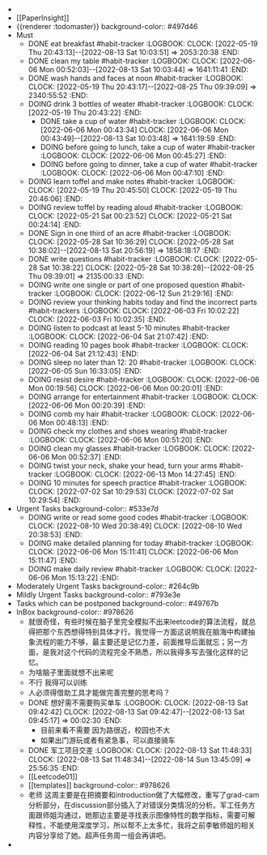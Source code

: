 -
- [[PaperInsight]]
- {{renderer :todomaster}}
  background-color:: #497d46
- Must
	- DONE eat breakfast #habit-tracker
	  :LOGBOOK:
	  CLOCK: [2022-05-19 Thu 20:43:13]--[2022-08-13 Sat 10:03:51] =>  2053:20:38
	  :END:
	- DONE clean my table #habit-tracker
	  :LOGBOOK:
	  CLOCK: [2022-06-06 Mon 00:52:03]--[2022-08-13 Sat 10:03:44] =>  1641:11:41
	  :END:
	- DONE wash hands and faces at noon #habit-tracker
	  :LOGBOOK:
	  CLOCK: [2022-05-19 Thu 20:43:17]--[2022-08-25 Thu 09:39:09] =>  2340:55:52
	  :END:
	- DOING drink 3 bottles of weater #habit-tracker
	  :LOGBOOK:
	  CLOCK: [2022-05-19 Thu 20:43:22]
	  :END:
		- DONE take a cup of water #habit-tracker
		  :LOGBOOK:
		  CLOCK: [2022-06-06 Mon 00:43:34]
		  CLOCK: [2022-06-06 Mon 00:43:49]--[2022-08-13 Sat 10:03:48] =>  1641:19:59
		  :END:
		- DOING before going to lunch, take a cup of water  #habit-tracker
		  :LOGBOOK:
		  CLOCK: [2022-06-06 Mon 00:45:27]
		  :END:
		- DOING before going to dinner, take a cup of water #habit-tracker
		  :LOGBOOK:
		  CLOCK: [2022-06-06 Mon 00:47:10]
		  :END:
	- DOING learn toffel and make notes #habit-tracker
	  :LOGBOOK:
	  CLOCK: [2022-05-19 Thu 20:45:50]
	  CLOCK: [2022-05-19 Thu 20:46:06]
	  :END:
	- DOING review toffel by reading aloud #habit-tracker
	  :LOGBOOK:
	  CLOCK: [2022-05-21 Sat 00:23:52]
	  CLOCK: [2022-05-21 Sat 00:24:14]
	  :END:
	- DONE  Sign in one third of an acre #habit-tracker
	  :LOGBOOK:
	  CLOCK: [2022-05-28 Sat 10:36:29]
	  CLOCK: [2022-05-28 Sat 10:38:02]--[2022-08-13 Sat 20:56:19] =>  1858:18:17
	  :END:
	- DONE write questions #habit-tracker
	  :LOGBOOK:
	  CLOCK: [2022-05-28 Sat 10:38:22]
	  CLOCK: [2022-05-28 Sat 10:38:28]--[2022-08-25 Thu 09:39:01] =>  2135:00:33
	  :END:
	- DOING write one single or part of one proposed question  #habit-tracker
	  :LOGBOOK:
	  CLOCK: [2022-06-12 Sun 21:29:16]
	  :END:
	- DOING review your thinking habits today and find the incorrect parts #habit-trackers
	  :LOGBOOK:
	  CLOCK: [2022-06-03 Fri 10:02:22]
	  CLOCK: [2022-06-03 Fri 10:02:35]
	  :END:
	- DOING listen to podcast at least 5-10 minutes #habit-tracker
	  :LOGBOOK:
	  CLOCK: [2022-06-04 Sat 21:07:42]
	  :END:
	- DOING reading 10 pages book #habit-tracker
	  :LOGBOOK:
	  CLOCK: [2022-06-04 Sat 21:12:43]
	  :END:
	- DOING sleep no later than 12: 20 #habit-tracker
	  :LOGBOOK:
	  CLOCK: [2022-06-05 Sun 16:33:05]
	  :END:
	- DOING resist desire #habit-tracker
	  :LOGBOOK:
	  CLOCK: [2022-06-06 Mon 00:19:56]
	  CLOCK: [2022-06-06 Mon 00:20:01]
	  :END:
	- DOING arrange for entertainment #habit-tracker
	  :LOGBOOK:
	  CLOCK: [2022-06-06 Mon 00:20:39]
	  :END:
	- DOING comb my hair #habit-tracker
	  :LOGBOOK:
	  CLOCK: [2022-06-06 Mon 00:48:13]
	  :END:
	- DOING check my clothes and shoes wearing #habit-tracker 
	  :LOGBOOK:
	  CLOCK: [2022-06-06 Mon 00:51:20]
	  :END:
	- DOING clean my glasses #habit-tracker
	  :LOGBOOK:
	  CLOCK: [2022-06-06 Mon 00:52:37]
	  :END:
	- DOING twist your neck, shake your head, turn your arms   #habit-tracker
	  :LOGBOOK:
	  CLOCK: [2022-06-13 Mon 14:27:45]
	  :END:
	- DOING 10 minutes for speech practice #habit-tracker
	  :LOGBOOK:
	  CLOCK: [2022-07-02 Sat 10:29:53]
	  CLOCK: [2022-07-02 Sat 10:29:54]
	  :END:
- Urgent Tasks
  background-color:: #533e7d
	- DOING write or read some good codes #habit-tracker
	  :LOGBOOK:
	  CLOCK: [2022-08-10 Wed 20:38:49]
	  CLOCK: [2022-08-10 Wed 20:38:53]
	  :END:
	- DOING make detailed planning for today #habit-tracker
	  :LOGBOOK:
	  CLOCK: [2022-06-06 Mon 15:11:41]
	  CLOCK: [2022-06-06 Mon 15:11:47]
	  :END:
	- DOING make daily review #habit-tracker
	  :LOGBOOK:
	  CLOCK: [2022-06-06 Mon 15:13:22]
	  :END:
- Moderately Urgent Tasks
  background-color:: #264c9b
- Mildly Urgent Tasks
  background-color:: #793e3e
- Tasks which can be postponed
  background-color:: #49767b
- InBox
  background-color:: #978626
	- 就很奇怪，有些时候在脑子里完全模拟不出来leetcode的算法流程，就总得把那个东西想得特别具体才行。我觉得一方面这说明我在脑海中构建抽象流程的能力不够，最主要还是记忆力差，前面推导后面就忘；另一方面，是我对这个代码的流程完全不熟悉，所以我得多写去强化这样的记忆。
	- 为啥脑子里面就想不出来呢
	- 不行  我得可以训练
	- 人必须得借助工具才能做完善完整的思考吗？
	- DONE 想好需不需要购买单车
	  :LOGBOOK:
	  CLOCK: [2022-08-13 Sat 09:42:42]
	  CLOCK: [2022-08-13 Sat 09:42:47]--[2022-08-13 Sat 09:45:17] =>  00:02:30
	  :END:
		- 目前来看不需要  因为路很近，校园也不大
		- 如果出门游玩或者有紧急事，可以直接骑车
	- DONE 军工项目交差
	  :LOGBOOK:
	  CLOCK: [2022-08-13 Sat 11:48:33]
	  CLOCK: [2022-08-13 Sat 11:48:34]--[2022-08-14 Sun 13:45:09] =>  25:56:35
	  :END:
	- [[Leetcode01]]
	- [[templates]]
	  background-color:: #978626
	- 老师  这周主要是在把摘要和introduction做了大幅修改，重写了grad-cam分析部分，在discussion部分插入了对错误分类情况的分析。军工任务方面跟师姐沟通过，她那边主要是寻找表示图像特性的数学指标，需要可解释性，不能使用深度学习，所以帮不上太多忙，我将之前李敏师姐的相关内容分享给了她。超声任务周一组会再讲吧。
-